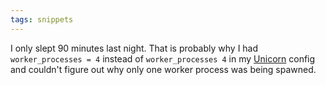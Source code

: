 ```yaml
---
tags: snippets
---
```


I only slept 90 minutes last night. That is probably why I had `worker_processes = 4` instead of `worker_processes 4` in my [Unicorn](/wiki/Unicorn) config and couldn't figure out why only one worker process was being spawned.

